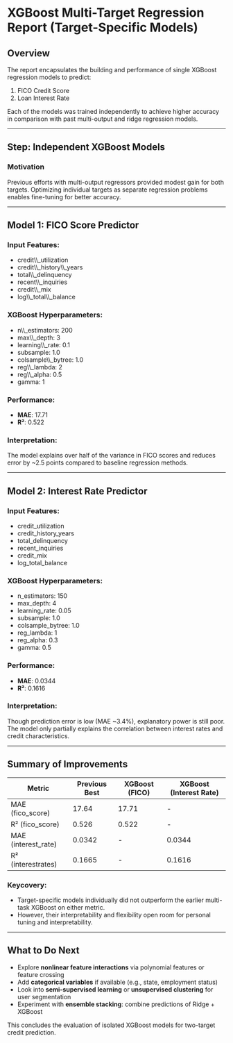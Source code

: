 # XGBoost Multi-Target Regression Report (Target-Specific Models)

## Overview

The report encapsulates the building and performance of single XGBoost regression models to predict:

1. FICO Credit Score
2. Loan Interest Rate

Each of the models was trained independently to achieve higher accuracy in comparison with past multi-output and ridge regression models.

---

## Step: Independent XGBoost Models

### Motivation

Previous efforts with multi-output regressors provided modest gain for both targets. Optimizing individual targets as separate regression problems enables fine-tuning for better accuracy.

---

## Model 1: FICO Score Predictor

### Input Features:

* credit\\\\_utilization
* credit\\\\_history\\\\_years
* total\\\\_delinquency
* recent\\\\_inquiries
* credit\\\\_mix
* log\\\\_total\\\\_balance

### XGBoost Hyperparameters:

* n\\\\_estimators: 200
* max\\\\_depth: 3
* learning\\\\_rate: 0.1
* subsample: 1.0
* colsample\\\\_bytree: 1.0
* reg\\\\_lambda: 2
* reg\\\\_alpha: 0.5
* gamma: 1

### Performance:

* **MAE**: 17.71
* **R²**: 0.522

### Interpretation:

The model explains over half of the variance in FICO scores and reduces error by ~2.5 points compared to baseline regression methods.

---

## Model 2: Interest Rate Predictor

### Input Features:

* credit\_utilization
* credit\_history\_years
* total\_delinquency
* recent\_inquiries
* credit\_mix
* log\_total\_balance

### XGBoost Hyperparameters:

* n\_estimators: 150
* max\_depth: 4
* learning\_rate: 0.05
* subsample: 1.0
* colsample\_bytree: 1.0
* reg\_lambda: 1
* reg\_alpha: 0.3
* gamma: 0.5

### Performance:

* **MAE**: 0.0344
* **R²**: 0.1616

### Interpretation:

Though prediction error is low (MAE ~3.4%), explanatory power is still poor. The model only partially explains the correlation between interest rates and credit characteristics.

---

## Summary of Improvements

| Metric               | Previous Best | XGBoost (FICO) | XGBoost (Interest Rate) |
| -------------------- | ------------- | -------------- | ----------------------- |
| MAE (fico\_score)    | 17.64         | 17.71          | -                       |
| R² (fico\_score)     | 0.526         | 0.522          | -                       |
| MAE (interest_rate) | 0.0342        | -              | 0.0344                  |
| R² (interestrates) | 0.1665        | -              | 0.1616                  |

### Keycovery:
* Target-specific models individually did not outperform the earlier multi-task XGBoost on either metric.
* However, their interpretability and flexibility open room for personal tuning and interpretability.

---

## What to Do Next

* Explore **nonlinear feature interactions** via polynomial features or feature crossing
* Add **categorical variables** if available (e.g., state, employment status)
* Look into **semi-supervised learning** or **unsupervised clustering** for user segmentation
* Experiment with **ensemble stacking**: combine predictions of Ridge + XGBoost

This concludes the evaluation of isolated XGBoost models for two-target credit prediction.
